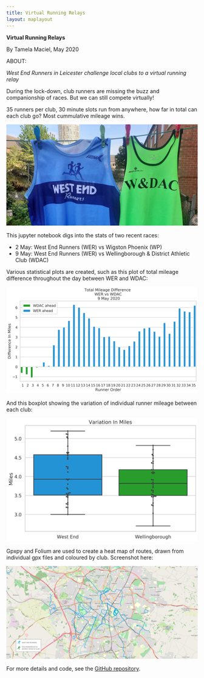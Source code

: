 ```yaml
---
title: Virtual Running Relays
layout: maplayout
---
```


**Virtual Running Relays**

By Tamela Maciel, May 2020

ABOUT:

*West End Runners in Leicester challenge local clubs to a virtual running relay*

During the lock-down, club runners are missing the buzz and companionship of races. But we can still compete virtually!

35 runners per club, 30 minute slots run from anywhere, how far in total can each club go? 
Most cummulative mileage wins.

![alt text](https://raw.githubusercontent.com/tamelamaciel/virtual_running_relays/master/club_jerseys.jpg "West End vs WDAC")

This jupyter notebook digs into the stats of two recent races:  
* 2 May: West End Runners (WER) vs Wigston Phoenix (WP)  
* 9 May: West End Runners (WER) vs Wellingborough & District Athletic Club (WDAC)  

Various statistical plots are created, such as this plot of total mileage difference throughout the day between WER and WDAC:

![alt text](https://raw.githubusercontent.com/tamelamaciel/virtual_running_relays/master/total_mileage_differenceWER_WDAC.png "West End vs WDAC")

And this boxplot showing the variation of individual runner mileage between each club:

![alt text](https://raw.githubusercontent.com/tamelamaciel/virtual_running_relays/master/boxplot_mileage_variationWER_WDAC.png "West End vs WDAC")

Gpxpy and Folium are used to create a heat map of routes, drawn from individual gpx files and coloured by club. Screenshot here:

![alt text](https://raw.githubusercontent.com/tamelamaciel/virtual_running_relays/master/map1.png "West End vs WDAC")


<!--{% include map_WER_vs_WDAC.html %}-->

For more details and code, see the [GitHub repository](https://github.com/tamelamaciel/virtual_running_relays).
